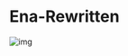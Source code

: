 # Ena-Rewritten


![img](https://github.com/Project-OMA/Ena-Rewritten/assets/15125899/510980a0-99b1-4440-aa59-047c92e2fe09)
